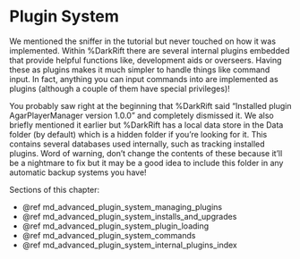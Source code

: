 # Plugin System

We mentioned the sniffer in the tutorial but never touched on how it was implemented. Within %DarkRift there are several internal plugins embedded that provide helpful functions like, development aids or overseers. Having these as plugins makes it much simpler to handle things like command input. In fact, anything you can input commands into are implemented as plugins (although a couple of them have special privileges)!

You probably saw right at the beginning that %DarkRift said “Installed plugin AgarPlayerManager version 1.0.0” and completely dismissed it. We also briefly mentioned it earlier but %DarkRift has a local data store in the Data folder (by default) which is a hidden folder if you’re looking for it. This contains several databases used internally, such as tracking installed plugins. Word of warning, don’t change the contents of these because it’ll be a nightmare to fix but it may be a good idea to include this folder in any automatic backup systems you have!

Sections of this chapter:
- @ref md_advanced_plugin_system_managing_plugins
- @ref md_advanced_plugin_system_installs_and_upgrades
- @ref md_advanced_plugin_system_plugin_loading
- @ref md_advanced_plugin_system_commands
- @ref md_advanced_plugin_system_internal_plugins_index